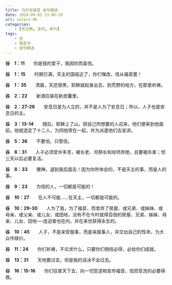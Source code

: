 ```yaml
---
title: 马尔谷福音 金句精选
date: 2024-09-02 23:46:19
url: select-Mk
categories: 
    - [天主教, 圣经, 新约]
tags:
    - 谷
    - 福音书
    - 金句精选
---
```


**谷&emsp;1：11**&emsp;&emsp;你是我的爱子，我因你而喜悦。

**谷&emsp;1：15**&emsp;&emsp;时期已满，天主的国临近了，你们悔改，信从福音罢！

**谷&emsp;1：35**&emsp;&emsp;清晨，天还很黑，耶稣就起身出去，到荒野的地方，在那里祈祷。

**谷&emsp;2：22**&emsp;&emsp;新酒应装在新皮囊里。

**谷&emsp;2：27-28**&emsp;&emsp;安息日是为人立的，并不是人为了安息日；所以，人子也是安息日的主。
<!-- more -->
**谷&emsp;3：13-14**&emsp;&emsp;随后，耶稣上了山，把自己所想要的人召来，他们便来到他面前。他就选定了十二人，为同他常在一起，并为派遣他们去宣讲。

**谷&emsp;5：36**&emsp;&emsp;不要怕，只管信。

**谷&emsp;8：31**&emsp;&emsp;人子必须受许多苦，被长老、司祭长和经师弃绝，且要被杀害；但三天以后必要复活。

**谷&emsp;8：33**&emsp;&emsp;撒殚，退到我后面去！因为你所体会的，不是天主的事，而是人的事。

**谷&emsp;9：23**&emsp;&emsp;为信的人，一切都是可能的！

**谷&emsp;10：27**&emsp;&emsp;在人不可能……在天主，一切都是可能的。

**谷&emsp;10：29-30**&emsp;&emsp;人为了我，为了福音，而舍弃了房屋、或兄弟、或姊妹、或母亲、或父亲、或儿女、或田地，没有不在今时就得百倍的房屋、兄弟、姊妹、母亲、儿女、田地──连迫害也在内，并在来世获得永生的。

**谷&emsp;10：45**&emsp;&emsp;人子，不是来受服事，而是来服事人，并交出自己的性命，为大众作赎价。

**谷&emsp;11：24**&emsp;&emsp;你们祈祷，不论求什么，只要你们相信必得，必给你们成就。

**谷&emsp;13：31**&emsp;&emsp;天地要过去，但是我的话决不会过去。

**谷&emsp;16：15-16**&emsp;&emsp;你们往普天下去，向一切受造物宣传福音，信而受洗的必要得救。